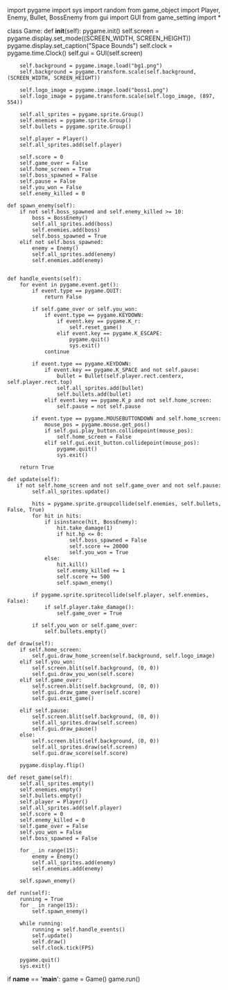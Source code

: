import pygame
import sys
import random
from game_object import Player, Enemy, Bullet, BossEnemy
from gui import GUI
from game_setting import *

class Game:
    def __init__(self):
        pygame.init()
        self.screen = pygame.display.set_mode((SCREEN_WIDTH, SCREEN_HEIGHT))
        pygame.display.set_caption("Space Bounds")
        self.clock = pygame.time.Clock()
        self.gui = GUI(self.screen)
        
        self.background = pygame.image.load("bg1.png")
        self.background = pygame.transform.scale(self.background, (SCREEN_WIDTH, SCREEN_HEIGHT))
        
        self.logo_image = pygame.image.load("boss1.png")
        self.logo_image = pygame.transform.scale(self.logo_image, (897, 554))
        
        self.all_sprites = pygame.sprite.Group()
        self.enemies = pygame.sprite.Group()
        self.bullets = pygame.sprite.Group()
        
        self.player = Player()
        self.all_sprites.add(self.player)
        
        self.score = 0
        self.game_over = False 
        self.home_screen = True
        self.boss_spawned = False
        self.pause = False
        self.you_won = False
        self.enemy_killed = 0  
            
    def spawn_enemy(self):
        if not self.boss_spawned and self.enemy_killed >= 10:  
            boss = BossEnemy()
            self.all_sprites.add(boss)
            self.enemies.add(boss)
            self.boss_spawned = True
        elif not self.boss_spawned:  
            enemy = Enemy()
            self.all_sprites.add(enemy)
            self.enemies.add(enemy)

    
    def handle_events(self):
        for event in pygame.event.get():
            if event.type == pygame.QUIT:
                return False

            if self.game_over or self.you_won:
                if event.type == pygame.KEYDOWN:
                    if event.key == pygame.K_r:  
                        self.reset_game()
                    elif event.key == pygame.K_ESCAPE:  
                        pygame.quit()
                        sys.exit()
                continue  

            if event.type == pygame.KEYDOWN:
                if event.key == pygame.K_SPACE and not self.pause:
                    bullet = Bullet(self.player.rect.centerx, self.player.rect.top)
                    self.all_sprites.add(bullet)
                    self.bullets.add(bullet)
                elif event.key == pygame.K_p and not self.home_screen:
                    self.pause = not self.pause

            if event.type == pygame.MOUSEBUTTONDOWN and self.home_screen:
                mouse_pos = pygame.mouse.get_pos()
                if self.gui.play_button.collidepoint(mouse_pos):
                    self.home_screen = False
                elif self.gui.exit_button.collidepoint(mouse_pos):
                    pygame.quit()
                    sys.exit()

        return True
    
    def update(self):
       if not self.home_screen and not self.game_over and not self.pause:
            self.all_sprites.update()
            
            hits = pygame.sprite.groupcollide(self.enemies, self.bullets, False, True)
            for hit in hits:
                if isinstance(hit, BossEnemy):
                    hit.take_damage(1)  
                    if hit.hp <= 0:
                        self.boss_spawned = False  
                        self.score += 20000
                        self.you_won = True
                else:    
                    hit.kill()
                    self.enemy_killed += 1  
                    self.score += 500
                    self.spawn_enemy()
            
            if pygame.sprite.spritecollide(self.player, self.enemies, False):
                if self.player.take_damage():
                    self.game_over = True
            
            if self.you_won or self.game_over:
                self.bullets.empty()

    def draw(self):
        if self.home_screen:
            self.gui.draw_home_screen(self.background, self.logo_image)
        elif self.you_won:  
            self.screen.blit(self.background, (0, 0))
            self.gui.draw_you_won(self.score)
        elif self.game_over:
            self.screen.blit(self.background, (0, 0))
            self.gui.draw_game_over(self.score)
            self.gui.exit_game()
        
        elif self.pause:  
            self.screen.blit(self.background, (0, 0))
            self.all_sprites.draw(self.screen)
            self.gui.draw_pause()
        else:
            self.screen.blit(self.background, (0, 0))
            self.all_sprites.draw(self.screen)
            self.gui.draw_score(self.score)
            
        pygame.display.flip()   
    
    def reset_game(self):
        self.all_sprites.empty()  
        self.enemies.empty()    
        self.bullets.empty()      
        self.player = Player()
        self.all_sprites.add(self.player)
        self.score = 0
        self.enemy_killed = 0 
        self.game_over = False
        self.you_won = False
        self.boss_spawned = False

        for _ in range(15):  
            enemy = Enemy()
            self.all_sprites.add(enemy)
            self.enemies.add(enemy)
        
        self.spawn_enemy()
     
    def run(self):
        running = True
        for _ in range(15):
            self.spawn_enemy()
            
        while running:
            running = self.handle_events()
            self.update()
            self.draw()
            self.clock.tick(FPS)
    
        pygame.quit()
        sys.exit()

if __name__ == '__main__':
    game = Game()
    game.run()
